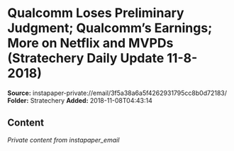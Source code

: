 # Qualcomm Loses Preliminary Judgment; Qualcomm’s Earnings; More on Netflix and MVPDs (Stratechery Daily Update 11-8-2018)

**Source:** instapaper-private://email/3f5a38a6a5f4262931795cc8b0d72183/
**Folder:** Stratechery
**Added:** 2018-11-08T04:43:14




## Content
*Private content from instapaper_email*
